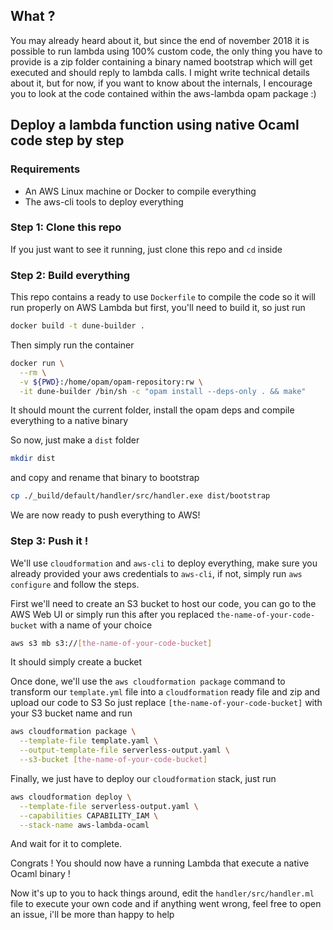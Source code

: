 ## What ?

You may already heard about it, but since the end of november 2018 it is possible to run lambda using 100% custom code, the only thing you have to provide is a zip folder containing a binary named bootstrap which will get executed and should reply to lambda calls. I might write technical details about it, but for now, if you want to know about the internals, I encourage you to look at the code contained within the aws-lambda opam package :)

## Deploy a lambda function using native Ocaml code step by step

### Requirements

- An AWS Linux machine or Docker to compile everything
- The aws-cli tools to deploy everything

### Step 1: Clone this repo

If you just want to see it running, just clone this repo and `cd` inside

### Step 2: Build everything

This repo contains a ready to use `Dockerfile` to compile the code so it will run properly on AWS Lambda but first, you'll need to build it, so just run

```bash
docker build -t dune-builder .
```

Then simply run the container

```bash
docker run \
  --rm \
  -v ${PWD}:/home/opam/opam-repository:rw \
  -it dune-builder /bin/sh -c "opam install --deps-only . && make"
```

It should mount the current folder, install the opam deps and compile everything to a native binary

So now, just make a `dist` folder

```bash
mkdir dist
```

and copy and rename that binary to bootstrap

```bash
cp ./_build/default/handler/src/handler.exe dist/bootstrap
```

We are now ready to push everything to AWS!

### Step 3: Push it !

We'll use `cloudformation` and `aws-cli` to deploy everything, make sure you already provided your aws credentials to `aws-cli`, if not, simply run `aws configure` and follow the steps.

First we'll need to create an S3 bucket to host our code, you can go to the AWS Web UI or simply run this after you replaced `the-name-of-your-code-bucket` with a name of your choice

```bash
aws s3 mb s3://[the-name-of-your-code-bucket]
```

It should simply create a bucket

Once done, we'll use the `aws cloudformation package` command to transform our `template.yml` file into a `cloudformation` ready file and zip and upload our code to S3
So just replace `[the-name-of-your-code-bucket]` with your S3 bucket name and run

```bash
aws cloudformation package \
  --template-file template.yaml \
  --output-template-file serverless-output.yaml \
  --s3-bucket [the-name-of-your-code-bucket]
```

Finally, we just have to deploy our `cloudformation` stack, just run

```bash
aws cloudformation deploy \
  --template-file serverless-output.yaml \
  --capabilities CAPABILITY_IAM \
  --stack-name aws-lambda-ocaml
```

And wait for it to complete.

Congrats ! You should now have a running Lambda that execute a native Ocaml binary !

Now it's up to you to hack things around, edit the `handler/src/handler.ml` file to execute your own code and if anything went wrong, feel free to open an issue, i'll be more than happy to help
